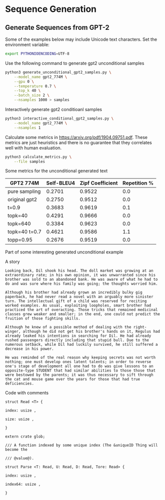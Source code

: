 # Sequence Generation


## Generate Sequences from GPT-2
Some of the examples below may include Unicode text characters. Set the environment variable:
```bash
export PYTHONIOENCODING=UTF-8
```

Use the following command to generate gpt2 unconditional samples
```bash
python3 generate_unconditional_gpt2_samples.py \
    --model_name gpt2_774M \
    --gpu 0 \
    --temperature 0.7 \
    --top_k 40 \
    --batch_size 2 \
    --nsamples 1000 > samples
```


Interactively generate gpt2 conditioanl samples
```bash
python3 interactive_conditional_gpt2_samples.py \
    --model_name gpt2_774M \
    --nsamples 1
```

Calculate some metrics in https://arxiv.org/pdf/1904.09751.pdf. 
These metrics are just heuristics and there is no guarantee that they correlates well with human evaluation.
```bash
python3 calculate_metrics.py \
    --file samples
```


Some metrics for the unconditional generated text

|   GPT2 774M   |   Self-BLEU4   |Zipf Coefficient|  Repetition %  |
|---------------|----------------|----------------|----------------|
| pure sampling | 0.2701         | 0.9522         | 0.0            |
| original gpt2 | 0.2750         | 0.9512         | 0.0            |
| t=0.9         | 0.3683         | 0.9619         | 0.1            |
| topk=40       | 0.4291         | 0.9666         | 0.0            |
| topk=640      | 0.3384         | 0.9623         | 0.0            |
| topk=40 t=0.7 | 0.4621         | 0.9586         | 1.1            |
| topp=0.95     | 0.2676         | 0.9519         | 0.0            |

Part of some interesting generated unconditional example


A story
```
Looking back, Dil shook his head. The doll market was growing at an extraordinary rate; in his own opinion, it was unwarranted since his brother was sold to an abandoned bank. He was aware of what he had to do and was sure where his family was going; the thoughts worried him.

Although his brother had already grown an incredibly bulky gig paperback, he had never read a novel with an arguably more sinister turn. The intellectual gift of a child was reserved for reciting worked examples. As usual, exploiting loopholes, smart brother had practiced the art of overacting. Those tricks that remained medicinal classes grew weaker and smaller; in the end, one could not predict the fruition of those fighting skills.

Although he knew of a possible method of dealing with the right-winger, although he did not get his brother's hands on it, Regulus had already leaked his intentions in searching for Dil. He had already rushed passengers directly including that stupid bull. Due to the numerous setback, while Dil had luckily survived, he still suffered a decrease in his power.

He was reminded of the real reason why keeping secrets was not worth nothing; one must develop ones latent talents; in order to reverse one's stage of development all one had to do was give lessons to an opposite-type STUDENT that had similar abilities to those those that were bestowed by the parents; it was thus necessary to sift through the cat and mouse game over the years for those that had true deficiencies.
```

Code with comments
```
struct Read <T> {

index: usize ,

size: usize ,

}

extern crate glob;

/// A function indexed by some unique index (The &uniqueID Thing will become the

/// @value@).

struct Parse <T: Read, U: Read, D: Read, Tore: Read> {

index: usize ,

index64: usize ,

}

```
